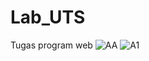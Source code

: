 # Lab_UTS
Tugas program web
![AA](https://user-images.githubusercontent.com/81575340/117091078-1007e680-ad0f-11eb-91eb-62a1cc1a59e3.png)
![A1](https://user-images.githubusercontent.com/81575340/117091087-14cc9a80-ad0f-11eb-863e-195440f11253.png)
